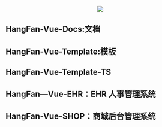 <p align='center'>
<img src='https://s1.ax1x.com/2022/11/28/zaSa0f.png'> 
</p>

## HangFan-Vue-Docs:文档

## HangFan-Vue-Template:模板

## HangFan-Vue-Template-TS

## HangFan—Vue-EHR：EHR 人事管理系统

## HangFan-Vue-SHOP：商城后台管理系统
